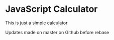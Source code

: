 # JavaScript Calculator

This is just a simple calculator

Updates made on master on Github before rebase
